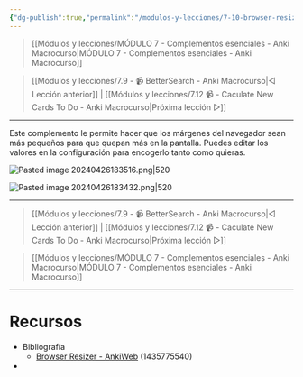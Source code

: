 ```yaml
---
{"dg-publish":true,"permalink":"/modulos-y-lecciones/7-10-browser-resizer-anki-macrocurso/","noteIcon":""}
---
```



> [[Módulos y lecciones/MÓDULO 7 - Complementos esenciales - Anki Macrocurso\|MÓDULO 7 - Complementos esenciales - Anki Macrocurso]]

> [[Módulos y lecciones/7.9 - 📹 BetterSearch - Anki Macrocurso\|◁ Lección anterior]] | [[Módulos y lecciones/7.12 📹 -   Caculate New Cards To Do - Anki Macrocurso\|Próxima lección ▷]]

---

Este complemento le permite hacer que los márgenes del navegador sean más pequeños para que quepan más en la pantalla. Puedes editar los valores en la configuración para encogerlo tanto como quieras.

![Pasted image 20240426183516.png|520](/img/user/ANEXOS/Pasted%20image%2020240426183516.png)

![Pasted image 20240426183432.png|520](/img/user/ANEXOS/Pasted%20image%2020240426183432.png)


---

> [[Módulos y lecciones/7.9 - 📹 BetterSearch - Anki Macrocurso\|◁ Lección anterior]] | [[Módulos y lecciones/7.12 📹 -   Caculate New Cards To Do - Anki Macrocurso\|Próxima lección ▷]]

> [[Módulos y lecciones/MÓDULO 7 - Complementos esenciales - Anki Macrocurso\|MÓDULO 7 - Complementos esenciales - Anki Macrocurso]]

---

# Recursos
- Bibliografía
	- [Browser Resizer - AnkiWeb](https://ankiweb.net/shared/info/1435775540) (1435775540)
- 